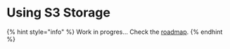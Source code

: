 # Using S3 Storage



{% hint style="info" %}
Work in progres... Check the [roadmap](../roadmap.md).
{% endhint %}

